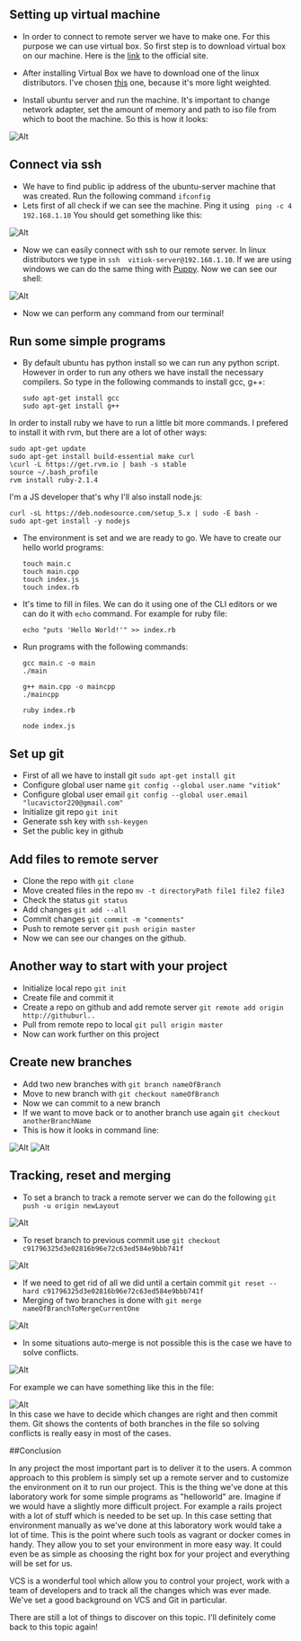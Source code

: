 ## Setting up virtual machine 
- In order to connect to remote server we have to make one. For this purpose we can use virtual box. So first step is to download virtual box on our machine. Here is the [link](https://www.virtualbox.org/wiki/Downloads) to the official site. 

- After installing Virtual Box we have to download one of the linux distributors. I've chosen [this](http://www.ubuntu.com/download/server/thank-you?country=MD&version=14.04.4&architecture=amd64) one, because it's more light weighted. 

- Install ubuntu server and run the machine. It's important to change network adapter, set the amount of memory and path to iso file from which to boot the machine. So this is how it looks:

![Alt](images/ubuntu-server.png)

## Connect via ssh
- We have to find public ip address of the ubuntu-server machine that was created. Run the following command  ```ifconfig```
- Lets first of all check if we can see the machine. Ping it using ``` ping -c 4 192.168.1.10``` You should get something like this:

![Alt](images/ping.png)

- Now we can easily connect with ssh to our remote server. In linux distributors we type in ```ssh  vitiok-server@192.168.1.10```. If we are using windows we can do the same thing with [Puppy](http://www.chiark.greenend.org.uk/~sgtatham/putty/download.html). Now we can see our shell:

![Alt](images/connect-server.png)

- Now we can perform any command from our terminal!

## Run some simple programs
- By default ubuntu has python install so we can run any python script. However in order to run any others we have install the necessary compilers. So type in the following commands to install gcc, g++:  

	```sudo apt-get install gcc```    
	```sudo apt-get install g++```

In order to install ruby we have to run a little bit more commands. I prefered to install it with rvm, but there are a lot of other ways:   

	sudo apt-get update
	sudo apt-get install build-essential make curl   
	\curl -L https://get.rvm.io | bash -s stable 
	source ~/.bash_profile   
	rvm install ruby-2.1.4

I'm a JS developer that's why I'll also install node.js:

	curl -sL https://deb.nodesource.com/setup_5.x | sudo -E bash -
	sudo apt-get install -y nodejs

- The environment is set and we are ready to go. We have to create our hello world programs:

	```touch main.c```  
	```touch main.cpp```  
	```touch index.js```  
	```touch index.rb``` 

- It's time to fill in files. We can do it using one of the CLI editors or we can do it with ```echo``` command. For example for ruby file:

	```echo "puts 'Hello World!'" >> index.rb```  

- Run programs with the following commands:

	 ```
	 gcc main.c -o main  
	 ./main  

	 g++ main.cpp -o maincpp
	 ./maincpp

	 ruby index.rb

	 node index.js
	 ```  

## Set up git

- First of all we have to install git `sudo apt-get install git`
- Configure global user	name `git config --global user.name "vitiok"`
- Configure global user	email `git config --global user.email "lucavictor220@gmail.com"`
- Initialize git repo `git init`
- Generate ssh key with `ssh-keygen`
- Set the public key in github

## Add files to remote server

- Clone the repo with `git clone`
- Move created files in the repo `mv -t directoryPath file1 file2 file3`
- Check the status `git status`
- Add changes `git add --all`
- Commit changes `git commit -m "comments"`
- Push to remote server `git push origin master`
- Now we can see our changes on the github.    

## Another way to start with your project

- Initialize local repo `git init`
- Create file and commit it
- Create a repo on github and add remote server `git remote add origin http://githuburl..`
- Pull from remote repo to local `git pull origin master`
- Now can work further on this project

## Create new branches 

- Add two new branches with `git branch nameOfBranch`
- Move to new branch with `git checkout nameOfBranch`
- Now we can commit to a new branch
- If we want to move back or to another branch use again `git checkout anotherBranchName`
- This is how it looks in command line:

![Alt](images/branchSwitch.png)
![Alt](images/commitToNewBranches.png)

## Tracking, reset and merging

- To set a branch to track a remote server we can do the following `git push -u origin newLayout`

![Alt](images/setToTrack.png)

- To reset branch to previous commit use `git checkout c91796325d3e02816b96e72c63ed584e9bbb741f`

![Alt](images/backToCommit.png)

- If we need to get rid of all we did until a certain commit `git reset --hard c91796325d3e02816b96e72c63ed584e9bbb741f`
- Merging of two branches is done with `git merge nameOfBranchToMergeCurrentOne`

![Alt](images/mergeNoConflicts.png)

- In some situations auto-merge is not possible this is the case we have to solve conflicts.

![Alt](images/mergeBranches.png)

For example we can have something like this in the file:

![Alt](images/solveConflicts.png)  
In this case we have to decide which changes are right and then commit them. Git shows the contents of both branches in the file so solving conflicts is really easy in most of the cases.

##Conclusion

In any project the most important part is to deliver it to the users. A common approach to this problem is simply set up a remote server and to customize the environment on it to run our project. This is the thing we've done at this laboratory work for some simple programs as "helloworld" are. Imagine if we would have a slightly more difficult project. For example a rails project with a lot of stuff which is needed to be set up. In this case setting that environment manually as we've done at this laboratory work would take a lot of time. This is the point where such tools as vagrant or docker comes in handy. They allow you to set your environment in more easy way. It could even be as simple as choosing the right box for your project and everything will be set for us.

VCS is a wonderful tool which allow you to control your project, work with a team of developers and to track all the changes which was ever made. We've set a good background on VCS and Git in particular.

There are still a lot of things to discover on this topic. I'll definitely come back to this topic again!
